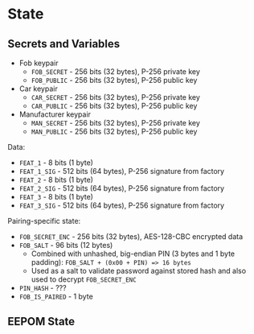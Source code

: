 # State

## Secrets and Variables

- Fob keypair
  - `FOB_SECRET` - 256 bits (32 bytes), P-256 private key
  - `FOB_PUBLIC` - 256 bits (32 bytes), P-256 public key
- Car keypair
  - `CAR_SECRET` - 256 bits (32 bytes), P-256 private key
  - `CAR_PUBLIC` - 256 bits (32 bytes), P-256 public key
- Manufacturer keypair
  - `MAN_SECRET` - 256 bits (32 bytes), P-256 private key
  - `MAN_PUBLIC` - 256 bits (32 bytes), P-256 public key

Data:
- `FEAT_1` - 8 bits (1 byte)
- `FEAT_1_SIG` - 512 bits (64 bytes), P-256 signature from factory
- `FEAT_2` - 8 bits (1 byte)
- `FEAT_2_SIG` - 512 bits (64 bytes), P-256 signature from factory
- `FEAT_3` - 8 bits (1 byte)
- `FEAT_3_SIG` - 512 bits (64 bytes), P-256 signature from factory

Pairing-specific state:
- `FOB_SECRET_ENC` - 256 bits (32 bytes), AES-128-CBC encrypted data
- `FOB_SALT` - 96 bits (12 bytes)
  - Combined with unhashed, big-endian PIN (3 bytes and 1 byte padding): `FOB_SALT + (0x00 + PIN) => 16 bytes`
  - Used as a salt to validate password against stored hash and also used to decrypt `FOB_SECRET_ENC`
- `PIN_HASH` - ???
- `FOB_IS_PAIRED` - 1 byte

## EEPOM State

